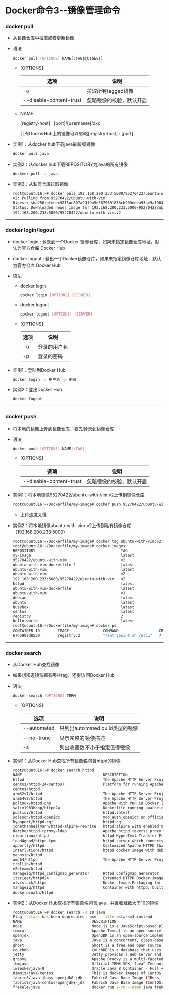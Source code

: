 # Docker命令3--镜像管理命令

### docker pull

+ 从镜像仓库中拉取或者更新镜像

+ 语法

  ```bash
  docker pull [OPTIONS] NAME[:TAG|@DIGEST]
  ```

  + [OPTIONS]

    | 选项                    | 说明                     |
    | ----------------------- | ------------------------ |
    | -a                      | 拉取所有tagged镜像       |
    | --disable-content-trust | 忽略镜像的校验，默认开启 |

  + NAME

    [registry-host] : [port]/[username]/xxx

    只有DockerHub上的镜像可以省略[registry-host] : [port]

+ 实例1：从docker hub下载java最新版镜像

  ```bash
  docker pull java
  ```

+ 实例2：从docker hub下载REPOSITORY为java的所有镜像

  ```bash
  dockeer pull -a java
  ```

+ 实例3：从私有仓库拉取镜像

  ```bash
  root@ubuntu16:~# docker pull 192.168.200.233:5000/95270422/ubuntu-with-vim:v2
  v2: Pulling from 95270422/ubuntu-with-vim
  Digest: sha256:efeeec9815ae807a93f9a5d3879691836cb909edea93ae9a1984031d547262bd
  Status: Downloaded newer image for 192.168.200.233:5000/95270422/ubuntu-with-vim:v2
  192.168.200.233:5000/95270422/ubuntu-with-vim:v2
  ```

---

### docker login/logout

+ docker login : 登录到一个Docker 镜像仓库，如果未指定镜像仓库地址，默认为官方仓库 Docker Hub

+ docker logout : 登出一个Docker镜像仓库，如果未指定镜像仓库地址，默认为官方仓库 Docker Hub

+ 语法

  + docker login

    ```bash
    docker login [OPTIONS] [SERVER]
    ```

  + docker logout

    ```bash
    docker logout [OPTIONS] [SERVER]
    ```

  + [OPTIONS]

    | 选项 | 说明         |
    | ---- | ------------ |
    | -u   | 登录的用户名 |
    | -p   | 登录的密码   |

+ 实例1：登陆到Docker Hub

  ```bash
  docker login -u 用户名 -p 密码
  ```

+ 实例2：登出Docker Hub

  ```bash
  docker logout
  ```

---

### docker push

+ 将本地的镜像上传到镜像仓库，要先登录到镜像仓库

+ 语法

  ```bash
  docker push [OPTIONS] NAME[:TAG]
  ```

  + [OPTIONS]

    | 选项                    | 说明                     |
    | ----------------------- | ------------------------ |
    | --disable-content-trust | 忽略镜像的校验，默认开启 |

+ 实例1：将本地镜像95270422/ubuntu-with-vim:v2上传到镜像仓库

  ```bash
  root@ubuntu16:~/Dockerfile/my-image# docker push 95270422/ubuntu-with-vim:v2
  ```

  + 上传速度太慢
  
+ 实例2：将本地镜像ubuntu-with-vim:v2上传到私有镜像仓库（192.168.200.233:5000）

  ```bash
  root@ubuntu16:~/Dockerfile/my-image# docker tag ubuntu-with-vim:v2 192.168.200.233:5000/95270422/ubuntu-with-vim:v2
  root@ubuntu16:~/Dockerfile/my-image# docker images 
  REPOSITORY                                      TAG                 IMAGE ID            CREATED             SIZE
  my-image                                        latest              07c569d6c316        5 hours ago         1.23MB
  95270422/ubuntu-with-vim                        v2                  68a54eeae724        9 hours ago         167MB
  ubuntu-with-vim-dockerfile-2                    latest              68a54eeae724        9 hours ago         167MB
  ubuntu-with-vim                                 latest              68a54eeae724        9 hours ago         167MB
  ubuntu-with-vim                                 v2                  68a54eeae724        9 hours ago         167MB
  192.168.200.233:5000/95270422/ubuntu-with-vim   v2                  68a54eeae724        9 hours ago         167MB
  httpd                                           latest              0a30f4c29d25        28 hours ago        138MB
  ubuntu-with-vim-dockerfile                      latest              801840732350        28 hours ago        167MB
  ubuntu-with-vim                                 v1                  801840732350        28 hours ago        167MB
  debian                                          latest              ef05c61d5112        39 hours ago        114MB
  ubuntu                                          latest              d70eaf7277ea        3 weeks ago         72.9MB
  busybox                                         latest              f0b02e9d092d        5 weeks ago         1.23MB
  centos                                          latest              0d120b6ccaa8        3 months ago        215MB
  registry                                        2                   2d4f4b5309b1        5 months ago        26.2MB
  hello-world                                     latest              bf756fb1ae65        10 months ago       13.3kB
  root@ubuntu16:~/Dockerfile/my-image# docker ps
  CONTAINER ID        IMAGE               COMMAND                  CREATED             STATUS              PORTS                    NAMES
  67d5908d8530        registry:2          "/entrypoint.sh /etc…"   7 minutes ago       Up 7 minutes        0.0.0.0:5000->5000/tcp   elegant_pare
  
  ```

---

### docker search

+ 从Docker Hub查找镜像

+ 如果想知道镜像都有哪些tag，还得访问Docker Hub

+ 语法

  ```bash
  docker search [OPTIONS] TERM
  ```

  + [OPTIONS]

    | 选项        | 说明                            |
    | ----------- | ------------------------------- |
    | --automated | 只列出automated build类型的镜像 |
    | --no-trunc  | 显示完整的镜像描述              |
    | -s          | 列出收藏数不小于指定值得镜像    |

+ 实例1：从Docker Hub查找所有镜像名包含httpd的镜像

  ```bash
  root@ubuntu16:~# docker search httpd
  NAME                                    DESCRIPTION                                     STARS               OFFICIAL            AUTOMATED
  httpd                                   The Apache HTTP Server Project                  3263                [OK]                
  centos/httpd-24-centos7                 Platform for running Apache httpd 2.4 or bui…   36                                      
  centos/httpd                                                                            33                                      [OK]
  arm32v7/httpd                           The Apache HTTP Server Project                  9                                       
  arm64v8/httpd                           The Apache HTTP Server Project                  6                                       
  polinux/httpd-php                       Apache with PHP in Docker (Supervisor, CentO…   4                                       [OK]
  salim1983hoop/httpd24                   Dockerfile running apache config                2                                       [OK]
  publici/httpd                           httpd:latest                                    1                                       [OK]
  solsson/httpd-openidc                   mod_auth_openidc on official httpd image, ve…   1                                       [OK]
  hypoport/httpd-cgi                      httpd-cgi                                       1                                       [OK]
  jonathanheilmann/httpd-alpine-rewrite   httpd:alpine with enabled mod_rewrite           1                                       [OK]
  dariko/httpd-rproxy-ldap                Apache httpd reverse proxy with LDAP authent…   1                                       [OK]
  clearlinux/httpd                        httpd HyperText Transfer Protocol (HTTP) ser…   1                                       
  lead4good/httpd-fpm                     httpd server which connects via fcgi proxy h…   1                                       [OK]
  appertly/httpd                          Customized Apache HTTPD that uses a PHP-FPM …   0                                       [OK]
  interlutions/httpd                      httpd docker image with debian-based config …   0                                       [OK]
  manasip/httpd                                                                           0                                       
  amd64/httpd                             The Apache HTTP Server Project                  0                                       
  trollin/httpd                                                                           0                                       
  e2eteam/httpd                                                                           0                                       
  manageiq/httpd_configmap_generator      Httpd Configmap Generator                       0                                       [OK]
  itsziget/httpd24                        Extended HTTPD Docker image based on the off…   0                                       [OK]
  alvistack/httpd                         Docker Image Packaging for Apache               0                                       [OK]
  manageiq/httpd                          Container with httpd, built on CentOS for Ma…   0                                       [OK]
  dockerpinata/httpd                                                                      0
  ```

+ 实例2：从Docker Hub查找所有镜像名包含java，并且收藏数大于10的镜像

  ```bash
  root@ubuntu16:~# docker search -s 10 java
  Flag --stars has been deprecated, use --filter=stars=3 instead
  NAME                               DESCRIPTION                                     STARS               OFFICIAL            AUTOMATED
  node                               Node.js is a JavaScript-based platform for s…   9418                [OK]                
  tomcat                             Apache Tomcat is an open source implementati…   2883                [OK]                
  openjdk                            OpenJDK is an open-source implementation of …   2501                [OK]                
  java                               Java is a concurrent, class-based, and objec…   1976                [OK]                
  ghost                              Ghost is a free and open source blogging pla…   1280                [OK]                
  couchdb                            CouchDB is a database that uses JSON for doc…   379                 [OK]                
  jetty                              Jetty provides a Web server and javax.servle…   352                 [OK]                
  groovy                             Apache Groovy is a multi-faceted language fo…   103                 [OK]                
  ibmjava                            Official IBM® SDK, Java™ Technology Edition …   81                  [OK]                
  lwieske/java-8                     Oracle Java 8 Container - Full + Slim - Base…   47                                      [OK]
  nimmis/java-centos                 This is docker images of CentOS 7 with diffe…   42                                      [OK]
  fabric8/java-jboss-openjdk8-jdk    Fabric8 Java Base Image (JBoss, OpenJDK 8)      28                                      [OK]
  fabric8/java-centos-openjdk8-jdk   Fabric8 Java Base Image (CentOS, OpenJDK 8, …   13                                      [OK]
  frekele/java                       docker run --rm --name java frekele/java        12                                      [OK]
  ```

  

